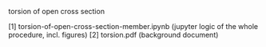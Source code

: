 torsion of open cross section
<p>
[1] torsion-of-open-cross-section-member.ipynb (jupyter logic of the whole procedure, incl. figures)
[2] torsion.pdf (background document)
</p>
